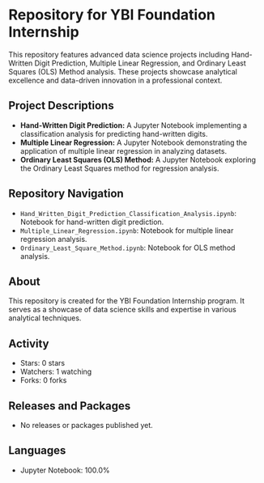 # Repository for YBI Foundation Internship

This repository features advanced data science projects including Hand-Written Digit Prediction, Multiple Linear Regression, and Ordinary Least Squares (OLS) Method analysis. These projects showcase analytical excellence and data-driven innovation in a professional context.

## Project Descriptions

- **Hand-Written Digit Prediction:** A Jupyter Notebook implementing a classification analysis for predicting hand-written digits.
- **Multiple Linear Regression:** A Jupyter Notebook demonstrating the application of multiple linear regression in analyzing datasets.
- **Ordinary Least Squares (OLS) Method:** A Jupyter Notebook exploring the Ordinary Least Squares method for regression analysis.

## Repository Navigation

- `Hand_Written_Digit_Prediction_Classification_Analysis.ipynb`: Notebook for hand-written digit prediction.
- `Multiple_Linear_Regression.ipynb`: Notebook for multiple linear regression analysis.
- `Ordinary_Least_Square_Method.ipynb`: Notebook for OLS method analysis.

## About

This repository is created for the YBI Foundation Internship program. It serves as a showcase of data science skills and expertise in various analytical techniques.

## Activity

- Stars: 0 stars
- Watchers: 1 watching
- Forks: 0 forks

## Releases and Packages

- No releases or packages published yet.

## Languages

- Jupyter Notebook: 100.0%
